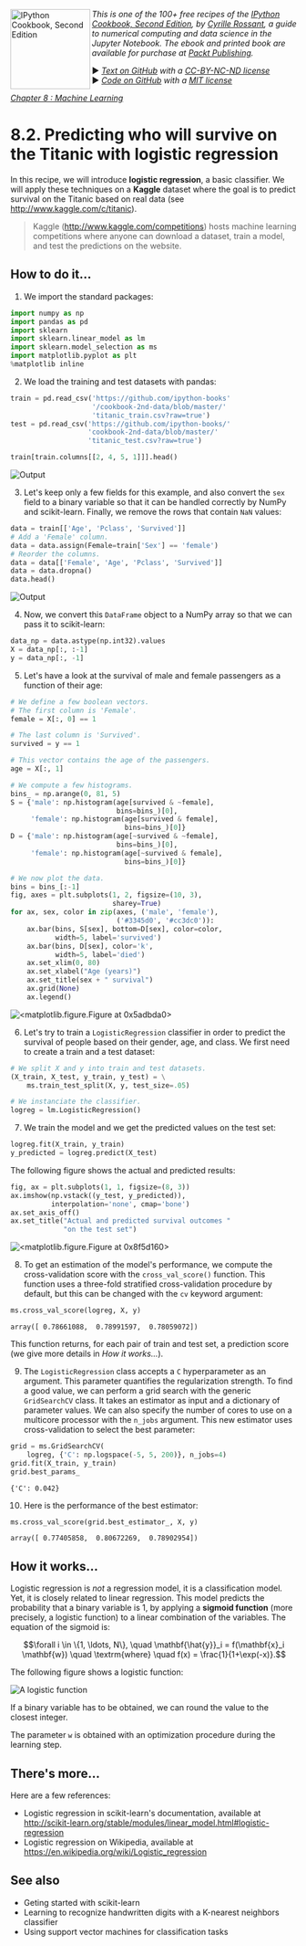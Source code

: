 <a href="https://github.com/ipython-books/cookbook-2nd"><img src="../cover-cookbook-2nd.png" align="left" alt="IPython Cookbook, Second Edition" height="140" /></a> *This is one of the 100+ free recipes of the [IPython Cookbook, Second Edition](https://github.com/ipython-books/cookbook-2nd), by [Cyrille Rossant](http://cyrille.rossant.net), a guide to numerical computing and data science in the Jupyter Notebook. The ebook and printed book are available for purchase at [Packt Publishing](https://www.packtpub.com/big-data-and-business-intelligence/ipython-interactive-computing-and-visualization-cookbook-second-e).*

▶ *[Text on GitHub](https://github.com/ipython-books/cookbook-2nd) with a [CC-BY-NC-ND license](https://creativecommons.org/licenses/by-nc-nd/3.0/us/legalcode)*  
▶ *[Code on GitHub](https://github.com/ipython-books/cookbook-2nd-code) with a [MIT license](https://opensource.org/licenses/MIT)*

[*Chapter 8 : Machine Learning*](./)

# 8.2. Predicting who will survive on the Titanic with logistic regression

In this recipe, we will introduce **logistic regression**, a basic classifier. We will apply these techniques on a **Kaggle** dataset where the goal is to predict survival on the Titanic based on real data (see http://www.kaggle.com/c/titanic).

> Kaggle (http://www.kaggle.com/competitions) hosts machine learning competitions where anyone can download a dataset, train a model, and test the predictions on the website.

## How to do it...

1. We import the standard packages:

```python
import numpy as np
import pandas as pd
import sklearn
import sklearn.linear_model as lm
import sklearn.model_selection as ms
import matplotlib.pyplot as plt
%matplotlib inline
```

2. We load the training and test datasets with pandas:

```python
train = pd.read_csv('https://github.com/ipython-books'
                    '/cookbook-2nd-data/blob/master/'
                    'titanic_train.csv?raw=true')
test = pd.read_csv('https://github.com/ipython-books/'
                   'cookbook-2nd-data/blob/master/'
                   'titanic_test.csv?raw=true')
```

```python
train[train.columns[[2, 4, 5, 1]]].head()
```

![Output](02_titanic_files/02_titanic_8_0.png)

3. Let's keep only a few fields for this example, and also convert the `sex` field to a binary variable so that it can be handled correctly by NumPy and scikit-learn. Finally, we remove the rows that contain `NaN` values:

```python
data = train[['Age', 'Pclass', 'Survived']]
# Add a 'Female' column.
data = data.assign(Female=train['Sex'] == 'female')
# Reorder the columns.
data = data[['Female', 'Age', 'Pclass', 'Survived']]
data = data.dropna()
data.head()
```

![Output](02_titanic_files/02_titanic_10_0.png)

4. Now, we convert this `DataFrame` object to a NumPy array so that we can pass it to scikit-learn:

```python
data_np = data.astype(np.int32).values
X = data_np[:, :-1]
y = data_np[:, -1]
```

5. Let's have a look at the survival of male and female passengers as a function of their age:

```python
# We define a few boolean vectors.
# The first column is 'Female'.
female = X[:, 0] == 1

# The last column is 'Survived'.
survived = y == 1

# This vector contains the age of the passengers.
age = X[:, 1]

# We compute a few histograms.
bins_ = np.arange(0, 81, 5)
S = {'male': np.histogram(age[survived & ~female],
                          bins=bins_)[0],
     'female': np.histogram(age[survived & female],
                            bins=bins_)[0]}
D = {'male': np.histogram(age[~survived & ~female],
                          bins=bins_)[0],
     'female': np.histogram(age[~survived & female],
                            bins=bins_)[0]}
```

```python
# We now plot the data.
bins = bins_[:-1]
fig, axes = plt.subplots(1, 2, figsize=(10, 3),
                         sharey=True)
for ax, sex, color in zip(axes, ('male', 'female'),
                          ('#3345d0', '#cc3dc0')):
    ax.bar(bins, S[sex], bottom=D[sex], color=color,
           width=5, label='survived')
    ax.bar(bins, D[sex], color='k',
           width=5, label='died')
    ax.set_xlim(0, 80)
    ax.set_xlabel("Age (years)")
    ax.set_title(sex + " survival")
    ax.grid(None)
    ax.legend()
```

![<matplotlib.figure.Figure at 0x5adbda0>](02_titanic_files/02_titanic_15_0.png)

6. Let's try to train a `LogisticRegression` classifier in order to predict the survival of people based on their gender, age, and class. We first need to create a train and a test dataset:

```python
# We split X and y into train and test datasets.
(X_train, X_test, y_train, y_test) = \
    ms.train_test_split(X, y, test_size=.05)
```

```python
# We instanciate the classifier.
logreg = lm.LogisticRegression()
```

7. We train the model and we get the predicted values on the test set:

```python
logreg.fit(X_train, y_train)
y_predicted = logreg.predict(X_test)
```

The following figure shows the actual and predicted results:

```python
fig, ax = plt.subplots(1, 1, figsize=(8, 3))
ax.imshow(np.vstack((y_test, y_predicted)),
          interpolation='none', cmap='bone')
ax.set_axis_off()
ax.set_title("Actual and predicted survival outcomes "
             "on the test set")
```

![<matplotlib.figure.Figure at 0x8f5d160>](02_titanic_files/02_titanic_22_0.png)

8. To get an estimation of the model's performance, we compute the cross-validation score with the `cross_val_score()` function. This function uses a three-fold stratified cross-validation procedure by default, but this can be changed with the `cv` keyword argument:

```python
ms.cross_val_score(logreg, X, y)
```

```{output:result}
array([ 0.78661088,  0.78991597,  0.78059072])
```

This function returns, for each pair of train and test set, a prediction score (we give more details in *How it works...*).

9. The `LogisticRegression` class accepts a `C` hyperparameter as an argument. This parameter quantifies the regularization strength. To find a good value, we can perform a grid search with the generic `GridSearchCV` class. It takes an estimator as input and a dictionary of parameter values. We can also specify the number of cores to use on a multicore processor with the `n_jobs` argument. This new estimator uses cross-validation to select the best parameter:

```python
grid = ms.GridSearchCV(
    logreg, {'C': np.logspace(-5, 5, 200)}, n_jobs=4)
grid.fit(X_train, y_train)
grid.best_params_
```

```{output:result}
{'C': 0.042}
```

10. Here is the performance of the best estimator:

```python
ms.cross_val_score(grid.best_estimator_, X, y)
```

```{output:result}
array([ 0.77405858,  0.80672269,  0.78902954])
```

## How it works...

Logistic regression is *not* a regression model, it is a classification model. Yet, it is closely related to linear regression. This model predicts the probability that a binary variable is 1, by applying a **sigmoid function** (more precisely, a logistic function) to a linear combination of the variables. The equation of the sigmoid is:

$$\forall i \in \{1, \ldots, N\}, \quad \mathbf{\hat{y}}_i = f(\mathbf{x}_i \mathbf{w}) \quad \textrm{where} \quad f(x) = \frac{1}{1+\exp(-x)}.$$

The following figure shows a logistic function:

![A logistic function](02_titanic_files/logit.png)

If a binary variable has to be obtained, we can round the value to the closest integer.

The parameter `w` is obtained with an optimization procedure during the learning step.

## There's more...

Here are a few references:

* Logistic regression in scikit-learn's documentation, available at http://scikit-learn.org/stable/modules/linear_model.html#logistic-regression
* Logistic regression on Wikipedia, available at https://en.wikipedia.org/wiki/Logistic_regression

## See also

* Geting started with scikit-learn
* Learning to recognize handwritten digits with a K-nearest neighbors classifier
* Using support vector machines for classification tasks
